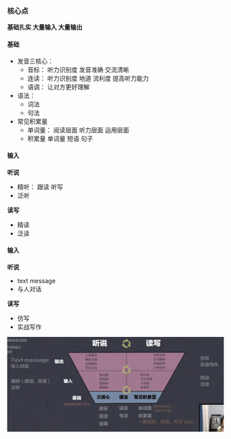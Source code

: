 ### 核心点

**基础扎实 大量输入 大量输出**

#### 基础

- 发音三核心： 
  - 音标： 听力识别度 发音准确 交流清晰
  - 连读： 听力识别度 地道 流利度 提高听力能力
  - 语调： 让对方更好理解
- 语法：
  - 词法
  - 句法
- 常见积累量
  - 单词量： 阅读层面 听力层面 运用层面
  - 积累量 单词量 短语 句子

#### 输入

**听说**

- 精听： 跟读 听写
- 泛听

**读写**

- 精读
- 泛读

#### 输入

**听说**

- text message
- 与人对话

**读写**

- 仿写
- 实战写作

![](learn_method.png)